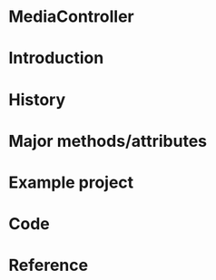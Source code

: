 # MediaController
# Introduction
# History 
# Major methods/attributes
# Example project
# Code
# Reference
  
